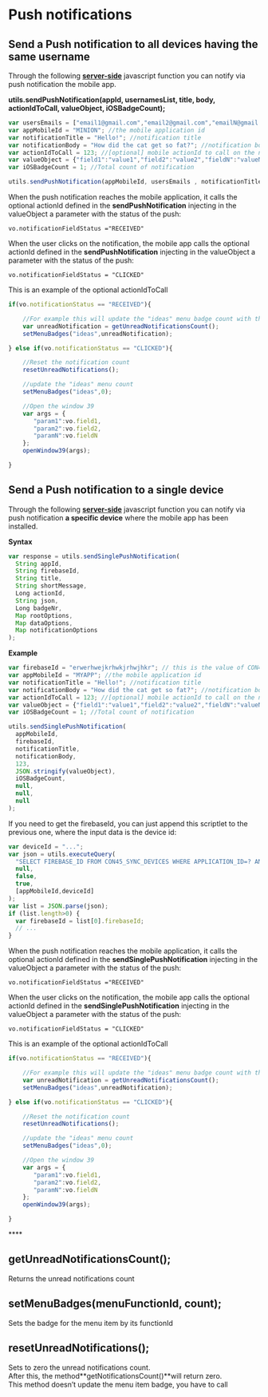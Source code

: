 # Push notifications

## Send a Push notification to all devices having the same username

Through the following [**server-side**](../server-side-javascript-api/email.md) javascript function you can notify via push notification the mobile app.

**utils.sendPushNotification\(appId, usernamesList, title, body, actionIdToCall, valueObject, iOSBadgeCount\);**

```javascript
var usersEmails = ["email1@gmail.com","email2@gmail.com","emailN@gmail.com"]; //an array of registered user email accounts
var appMobileId = "MINION"; //the mobile application id
var notificationTitle = "Hello!"; //notification title
var notificationBody = "How did the cat get so fat?"; //notification body
var actionIdToCall = 123; //[optional] mobile actionId to call on the notification click if necessary
var valueObject = {"field1":"value1","field2":"value2","fieldN":"valueN"}; //[optional] map of <String, String> to use in the action id if necessary
var iOSBadgeCount = 1; //Total count of notification

utils.sendPushNotification(appMobileId, usersEmails , notificationTitle, notificationBody, 123, JSON.stringify(valueObject), iOSBadgeCount);
```

When the push notification reaches the mobile application, it calls the optional actionId defined in the **sendPushNotification** injecting in the valueObject a parameter with the status of the push:

`vo.notificationFieldStatus ="RECEIVED"`

When the user clicks on the notification, the mobile app calls the optional actionId defined in the **sendPushNotification** injecting in the valueObject a parameter with the status of the push:

`vo.notificationFieldStatus = "CLICKED"`

This is an example of the optional actionIdToCall

```javascript
if(vo.notificationStatus == "RECEIVED"){

    //For example this will update the "ideas" menu badge count with the count of unread notifications
    var unreadNotification = getUnreadNotificationsCount();
    setMenuBadges("ideas",unreadNotification);

} else if(vo.notificationStatus == "CLICKED"){

    //Reset the notification count
    resetUnreadNotifications();

    //update the "ideas" menu count
    setMenuBadges("ideas",0);

    //Open the window 39
    var args = {
       "param1":vo.field1,
       "param2":vo.field2,
       "paramN":vo.fieldN
    };
    openWindow39(args);  

}
```

## **Send a Push notification to a single device**

Through the following [**server-side**](../server-side-javascript-api/email.md) javascript function you can notify via push notification **a specific device** where the  mobile app has been installed.

**Syntax**

```javascript
var response = utils.sendSinglePushNotification(
  String appId,
  String firebaseId,
  String title,
  String shortMessage,
  Long actionId,
  String json,
  Long badgeNr,
  Map rootOptions,
  Map dataOptions,
  Map notificationOptions
);
```

**Example**

```javascript
var firebaseId = "erwerhwejkrhwkjrhwjhkr"; // this is the value of CON45_DEVICES.FIREBASE_ID field for the specific device
var appMobileId = "MYAPP"; //the mobile application id
var notificationTitle = "Hello!"; //notification title
var notificationBody = "How did the cat get so fat?"; //notification body
var actionIdToCall = 123; //[optional] mobile actionId to call on the notification click if necessary
var valueObject = {"field1":"value1","field2":"value2","fieldN":"valueN"}; //[optional] map of <String, String> to use in the action id if necessary
var iOSBadgeCount = 1; //Total count of notification

utils.sendSinglePushNotification(
  appMobileId, 
  firebaseId, 
  notificationTitle, 
  notificationBody, 
  123, 
  JSON.stringify(valueObject), 
  iOSBadgeCount,
  null,
  null,
  null
);
```

If you need to get the firebaseId, you can just append this scriptlet to the previous one, where the input data is the device id:

```javascript
var deviceId = "...";
var json = utils.executeQuery(
  "SELECT FIREBASE_ID FROM CON45_SYNC_DEVICES WHERE APPLICATION_ID=? AND DEVICE_ID=?",
  null,
  false,
  true,
  [appMobileId,deviceId]
);
var list = JSON.parse(json);
if (list.length>0) {
  var firebaseId = list[0].firebaseId;
  // ...
}
```

When the push notification reaches the mobile application, it calls the optional actionId defined in the **sendSinglePushNotification** injecting in the valueObject a parameter with the status of the push:

`vo.notificationFieldStatus ="RECEIVED"`

When the user clicks on the notification, the mobile app calls the optional actionId defined in the **sendSinglePushNotification** injecting in the valueObject a parameter with the status of the push:

`vo.notificationFieldStatus = "CLICKED"`

This is an example of the optional actionIdToCall

```javascript
if(vo.notificationStatus == "RECEIVED"){

    //For example this will update the "ideas" menu badge count with the count of unread notifications
    var unreadNotification = getUnreadNotificationsCount();
    setMenuBadges("ideas",unreadNotification);

} else if(vo.notificationStatus == "CLICKED"){

    //Reset the notification count
    resetUnreadNotifications();

    //update the "ideas" menu count
    setMenuBadges("ideas",0);

    //Open the window 39
    var args = {
       "param1":vo.field1,
       "param2":vo.field2,
       "paramN":vo.fieldN
    };
    openWindow39(args);  

}
```

\*\*\*\*

## **getUnreadNotificationsCount\(\);**

Returns the unread notifications count

## **setMenuBadges\(menuFunctionId, count\);**

Sets the badge for the menu item by its functionId

## **resetUnreadNotifications\(\);**

Sets to zero the unread notifications count.  
After this, the method**getNotificationsCount\(\)**will return zero.  
This method doesn’t update the menu item badge, you have to call

